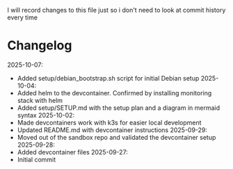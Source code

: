 I will record changes to this file just so i don't need to look at commit history every time

# Changelog
2025-10-07:
- Added setup/debian_bootstrap.sh script for initial Debian setup
2025-10-04:
- Added helm to the devcontainer. Confirmed by installing monitoring stack with helm
- Added setup/SETUP.md with the setup plan and a diagram in mermaid syntax
2025-10-02:
- Made devcontainers work with k3s for easier local development
- Updated README.md with devcontainer instructions
2025-09-29:
- Moved out of the sandbox repo and validated the devcontainer setup
2025-09-28:
- Added devcontainer files
2025-09-27:
- Initial commit
